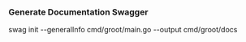 ### Generate Documentation Swagger
swag init --generalInfo cmd/groot/main.go --output cmd/groot/docs
<!-- 
// @Param uuid path string true "The UUID of a thing"
//
// Explanation
// Name: uuid
// Where: path/body/query
// Type: string/int/{object}
// Required: true/false
// Description: "The UUID of a thing"
 -->